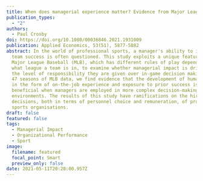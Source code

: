 ```yaml
---
title: When does managerial experience matter? Evidence from Major League Baseball
publication_types:
  - "2"
authors:
  - Paul Crosby
doi: https://doi.org/10.1080/00036846.2021.1931009
publication: Applied Economics, 53(51), 5877-5882
abstract: In the world of professional sports, a manager's ability to influence
  team success is often questioned. This study exploits a unique feature of
  Major League Baseball (MLB), which has different rules of play depending on
  what league a team is in, to examine whether managerial impact is driven by
  the level of responsibility they are given over in-game decision making. Using
  47 seasons of MLB data, we find evidence that the development of human capital
  in the form of on-the-job experience and exposure to prior success is only
  beneficial when managers are employed in more complex decision-making
  environments. The results of this study have ramifications on the hiring
  decisions, both in terms of personnel choice and remuneration, of professional
  sports organisations.
draft: false
featured: false
tags:
  - Managerial Impact
  - Organizational Performance
  - Sport
image:
  filename: featured
  focal_point: Smart
  preview_only: false
date: 2021-05-11T20:20:00.957Z
---
```

